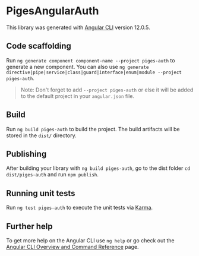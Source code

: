 # PigesAngularAuth

This library was generated with [Angular CLI](https://github.com/angular/angular-cli) version 12.0.5.

## Code scaffolding

Run `ng generate component component-name --project piges-auth` to generate a new component. You can also use `ng generate directive|pipe|service|class|guard|interface|enum|module --project piges-auth`.
> Note: Don't forget to add `--project piges-auth` or else it will be added to the default project in your `angular.json` file. 

## Build

Run `ng build piges-auth` to build the project. The build artifacts will be stored in the `dist/` directory.

## Publishing

After building your library with `ng build piges-auth`, go to the dist folder `cd dist/piges-auth` and run `npm publish`.

## Running unit tests

Run `ng test piges-auth` to execute the unit tests via [Karma](https://karma-runner.github.io).

## Further help

To get more help on the Angular CLI use `ng help` or go check out the [Angular CLI Overview and Command Reference](https://angular.io/cli) page.
